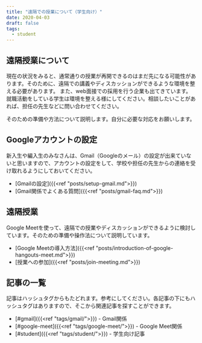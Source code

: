 ```yaml
---
title: "遠隔での授業について（学生向け）"
date: 2020-04-03
draft: false
tags: 
  - student
---
```

## 遠隔授業について
現在の状況をみると、通常通りの授業が再開できるのはまだ先になる可能性があります。そのために、遠隔での講義やディスカッションができるような環境を整える必要があります。
また、web面接での採用を行う企業も出てきています。就職活動をしている学生は環境を整える様にしてください。相談したいことがあれば、担任の先生などに問い合わせてください。

そのための準備や方法について説明します。自分に必要な対応をお願いします。

## Googleアカウントの設定
新入生や編入生のみなさんは、Gmail（Googleのメール）の設定が出来ていないと思いますので、アカウントの設定をして、学校や担任の先生からの連絡を受け取れるようにしておいてください。

- [Gmailの設定]({{<ref "posts/setup-gmail.md">}})
- [Gmail関係でよくある質問]({{<ref "posts/gmail-faq.md">}})


## 遠隔授業
Google Meetを使って、遠隔での授業やディスカッションができるように検討しています。そのための準備や操作法について説明しています。

- [Google Meetの導入方法]({{<ref "posts/introduction-of-google-hangouts-meet.md">}})
- [授業への参加]({{<ref "posts/join-meeting.md">}})



## 記事の一覧
記事はハッシュタグからもたどれます。参考にしてください。各記事の下にもハッシュタグはありますので、そこから関連記事を探すことができます。

- [#gmail]({{<ref "tags/gmail/">}}) - Gmail関係  
- [#google-meet]({{<ref "tags/google-meet/">}}) - Google Meet関係  
- [#student]({{<ref "tags/student/">}}) - 学生向け記事  



